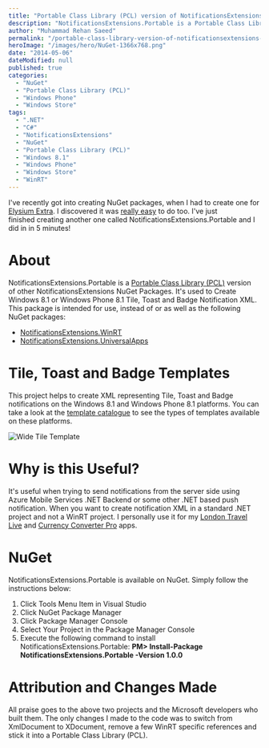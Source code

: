 ```yaml
---
title: "Portable Class Library (PCL) version of NotificationsExtensions NuGet package"
description: "NotificationsExtensions.Portable is a Portable Class Library (PCL) used to Create Windows 8.1 or Windows Phone 8.1 Tile, Toast and Badge Notification XML."
author: "Muhammad Rehan Saeed"
permalink: "/portable-class-library-version-of-notificationsextensions-nuget-package/"
heroImage: "/images/hero/NuGet-1366x768.png"
date: "2014-05-06"
dateModified: null
published: true
categories:
  - "NuGet"
  - "Portable Class Library (PCL)"
  - "Windows Phone"
  - "Windows Store"
tags:
  - ".NET"
  - "C#"
  - "NotificationsExtensions"
  - "NuGet"
  - "Portable Class Library (PCL)"
  - "Windows 8.1"
  - "Windows Phone"
  - "Windows Store"
  - "WinRT"
---
```


I've recently got into creating NuGet packages, when I had to create one for [Elysium Extra](/wpf-metro-part4-elysium-extra). I discovered it was [really easy](http://docs.nuget.org/docs/creating-packages/using-a-gui-to-build-packages) to do too. I've just finished creating another one called NotificationsExtensions.Portable and I did in in 5 minutes!

# About

NotificationsExtensions.Portable is a [Portable Class Library (PCL)](http://msdn.microsoft.com/en-us/library/gg597391%28v=vs.110%29.aspx) version of other NotificationsExtensions NuGet Packages. It's used to Create Windows 8.1 or Windows Phone 8.1 Tile, Toast and Badge Notification XML. This package is intended for use, instead of or as well as the following NuGet packages:

- [NotificationsExtensions.WinRT](https://www.nuget.org/packages/NotificationsExtensions.WinRT)
- [NotificationsExtensions.UniversalApps](https://www.nuget.org/packages/NotificationsExtensions.UniversalApps)

# Tile, Toast and Badge Templates

This project helps to create XML representing Tile, Toast and Badge notifications on the Windows 8.1 and Windows Phone 8.1 platforms. You can take a look at the [template catalogue](http://msdn.microsoft.com/en-us/library/windows/apps/Hh761491.aspx) to see the types of templates available on these platforms.

![Wide Tile Template](./images/Tiles.png)

# Why is this Useful?

It's useful when trying to send notifications from the server side using Azure Mobile Services .NET Backend or some other .NET based push notification. When you want to create notification XML in a standard .NET project and not a WinRT project. I personally use it for my [London Travel Live](http://apps.microsoft.com/windows/en-gb/app/london-travel-live/2916d32f-2ca3-4325-adc0-c62b44306fae) and [Currency Converter Pro](http://apps.microsoft.com/windows/en-gb/app/currency-converter-pro/32863ebf-c907-4806-a2dd-864fb4b573da) apps.

# NuGet

NotificationsExtensions.Portable is available on NuGet. Simply follow the instructions below:

1. Click Tools Menu Item in Visual Studio
2. Click NuGet Package Manager
3. Click Package Manager Console
4. Select Your Project in the Package Manager Console
5. Execute the following command to install NotificationsExtensions.Portable: **PM> Install-Package NotificationsExtensions.Portable -Version 1.0.0**

# Attribution and Changes Made

All praise goes to the above two projects and the Microsoft developers who built them. The only changes I made to the code was to switch from XmlDocument to XDocument, remove a few WinRT specific references and stick it into a Portable Class Library (PCL).
